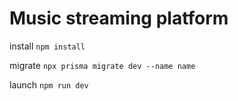 # Music streaming platform 

install 
```npm install```

migrate
```npx prisma migrate dev --name name```

launch
```npm run dev```
